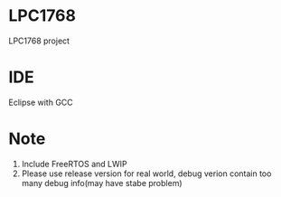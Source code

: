 # LPC1768
LPC1768 project

# IDE 
Eclipse with GCC

# Note
1. Include FreeRTOS and LWIP
2. Please use release version for real world, debug verion contain too many debug info(may have stabe problem)
